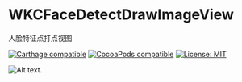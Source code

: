 # WKCFaceDetectDrawImageView

人脸特征点打点视图

[![Carthage compatible](https://img.shields.io/badge/Carthage-compatible-4BC51D.svg?style=flat)](https://github.com/Carthage/Carthage#adding-frameworks-to-an-application) [![CocoaPods compatible](https://img.shields.io/cocoapods/v/WKCFaceDetectDrawImageView?style=flat)](https://cocoapods.org/pods/WKCFaceDetectDrawImageView) [![License: MIT](https://img.shields.io/cocoapods/l/WKCFaceDetectDrawImageView?style=flat)](http://opensource.org/licenses/MIT)





![Alt text](https://github.com/WKCLoveYang/WKCFaceDetectDrawImageView/raw/master/Source/1.gif).




